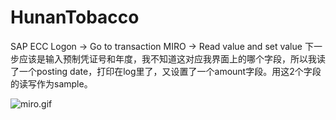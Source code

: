 # HunanTobacco

SAP ECC Logon -> Go to transaction MIRO -> Read value and set value 
下一步应该是输入预制凭证号和年度，我不知道这对应我界面上的哪个字段，所以我读了一个posting date，打印在log里了，又设置了一个amount字段。用这2个字段的读写作为sample。

![miro.gif](https://github.com/paulatsydney/HunanTobacco/blob/master/demo/miro.gif)
